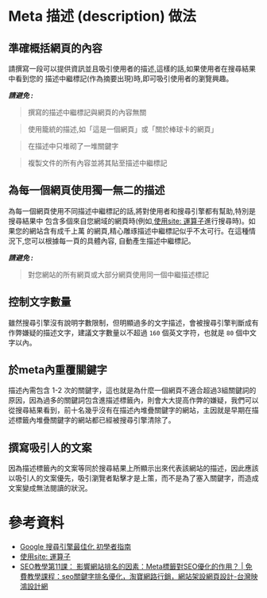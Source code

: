 # Meta 描述 (description) 做法

## 準確概括網頁的內容

請撰寫一段可以提供資訊並且吸引使用者的描述,這樣的話,如果使用者在搜尋結果中看到您的 描述中繼標記(作為摘要出現)時,即可吸引使用者的瀏覽興趣。

***請避免 :***

 > 撰寫的描述中繼標記與網頁的內容無關

 > 使用籠統的描述,如「這是一個網頁」或「關於棒球卡的網頁」

 > 在描述中只堆砌了一堆關鍵字

 > 複製文件的所有內容並將其貼至描述中繼標記


## 為每一個網頁使用獨一無二的描述

為每一個網頁使用不同描述中繼標記的話,將對使用者和搜尋引擎都有幫助,特別是搜尋結果中 包含多個來自您網域的網頁時(例如,[使用site: 運算子](http://www.brianwhite.org/2007/04/27/google-site-operator-an-ode-to-thee/)進行搜尋時)。如果您的網站含有成千上萬 的網頁,精心雕琢描述中繼標記似乎不太可行。在這種情況下,您可以根據每一頁的具體內容, 自動產生描述中繼標記。

***請避免 :***

 > 對您網站的所有網頁或大部分網頁使用同一個中繼描述標記

## 控制文字數量

雖然搜尋引擎沒有說明字數限制，但明顯過多的文字描述，會被搜尋引擎判斷成有作弊嫌疑的描述文字，建議文字數量以不超過 `160` 個英文字符，也就是 `80` 個中文字以內。

## 於meta內重覆關鍵字

描述內需包含 1-2 次的關鍵字，這也就是為什麼一個網頁不適合超過3組關鍵詞的原因，因為過多的關鍵詞包含進描述標籤內，則會大大提高作弊的嫌疑，我們可以從搜尋結果看到，前十名幾乎沒有在描述內堆疊關鍵字的網站，主因就是早期在描述標籤內堆疊關鍵字的網站都已經被搜尋引擎清除了。

## 撰寫吸引人的文案

因為描述標籤內的文案等同於搜尋結果上所顯示出來代表該網站的描述，因此應該以吸引人的文案優先，吸引瀏覽者點擊才是上策，而不是為了塞入關鍵字，而造成文案變成無法閱讀的狀況。

# 參考資料

 * [Google 搜尋引擎最佳化 初學者指南](http://static.googleusercontent.com/external_content/untrusted_dlcp/www.google.com.hk/zh-TW/hk/intl/zh-TW/webmasters/docs/search-engine-optimization-starter-guide-zh-tw.pdf)
 * [使用site: 運算子](http://www.brianwhite.org/2007/04/27/google-site-operator-an-ode-to-thee/)
 * [SEO教學第11課： 影響網站排名的因素：Meta標籤對SEO優化的作用？ | 免費教學課程：seo關鍵字排名優化，淘寶網路行銷，網站架設網頁設計-台灣映鴻設計網](http://www.wide.com.tw/seo-teaching/1024)
